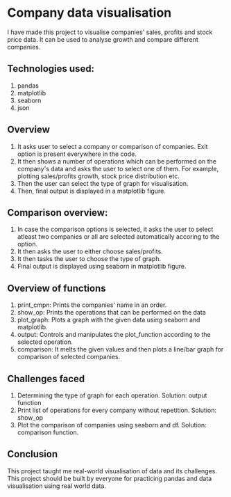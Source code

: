 # Company data visualisation
I have made this project to visualise companies' sales, profits and stock price data.
It can be used to analyse growth and compare different companies.

## Technologies used:
1. pandas
2. matplotlib
3. seaborn
4. json

## Overview
1. It asks user to select a company or comparison of companies. Exit option is present everywhere in the code.
2. It then shows a number of operations which can be performed on the company's data and asks the user to select one of them. For example, plotting sales/profits growth, stock price distribution etc.
3. Then the user can select the type of graph for visualisation.
4. Then, final output is displayed in a matplotlib figure.

## Comparison overview:
1. In case the comparison options is selected, it asks the user to select atleast two companies or all are selected automatically accoring to the option.
2. It then asks the user to either choose sales/profits.
3. It then tasks the user to choose the type of graph.
4. Final output is displayed using seaborn in matplotlib figure.

## Overview of functions
1. print_cmpn: Prints the companies' name in an order.
2. show_op: Prints the operations that can be performed on the data
3. plot_graph: Plots a graph with the given data using seaborn and matplotlib.
4. output: Controls and manipulates the plot_function according to the selected operation. 
5. comparison: It melts the given values and then plots a line/bar graph for comparison of selected companies.

## Challenges faced
1. Determining the type of graph for each operation. Solution: output function
2. Print list of operations for every company without repetition. Solution: show_op
3. Plot the comparison of companies using seaborn and df. Solution: comparison function.

## Conclusion
This project taught me real-world visualisation of data and its challenges. This project should be built by everyone for practicing pandas and data visualisation using real world data.